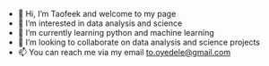 - 👋 Hi, I’m Taofeek and welcome to my page
- 👀 I’m interested in data analysis and science
- 🌱 I’m currently learning python and machine learning
- 💞️ I’m looking to collaborate on data analysis and science projects 
- 📫 You can reach me via my email to.oyedele@gmail.com

<!---
toyedele/toyedele is a ✨ special ✨ repository because its `README.md` (this file) appears on your GitHub profile.
You can click the Preview link to take a look at your changes.
--->
